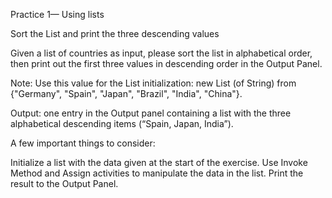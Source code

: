 
Practice 1— Using lists 

Sort the List and print the three descending values 

Given a list of countries as input, please sort the list in alphabetical order, then print out the first three values in descending order in the Output Panel. 

Note: Use this value for the List initialization: new List (of String) from {"Germany", "Spain", "Japan", "Brazil", "India", "China"}. 

Output: one entry in the Output panel containing a list with the three alphabetical descending items (“Spain, Japan, India”).

A few important things to consider:

Initialize a list with the data given at the start of the exercise. 
Use Invoke Method and Assign activities to manipulate the data in the list. 
Print the result to the Output Panel. 
